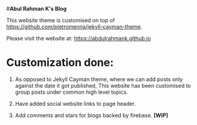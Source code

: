 #**Abul Rahman K's Blog**

This website theme is customised on top of https://github.com/pietromenna/jekyll-cayman-theme.

Please visit the website at: https://abdulrahmank.github.io

# Customization done:
1. As opposed to Jekyll Cayman theme, where we can add posts only against the date it got published, 
This website has been customised to group posts under common high level topics.

2. Have added social website links to page header.

3. Add comments and stars for blogs backed by firebase. **[WIP]**
